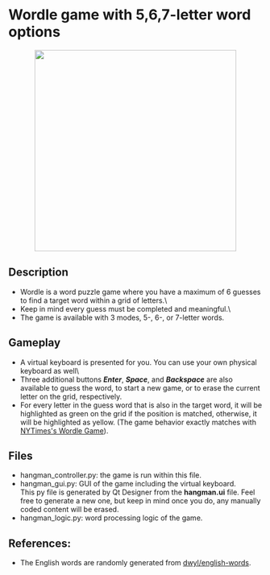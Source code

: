# Wordle game with 5,6,7-letter word options

<p align="center">
  <img src="https://github.com/khoatran94/wordle_pygame/assets/39628780/626c5b36-13f2-404d-b0e8-41c3991ae403" width="400">
</p>

## Description
* Wordle is a word puzzle game where you have a maximum of 6 guesses to find a target word within a grid of letters.\
* Keep in mind every guess must be completed and meaningful.\
* The game is available with 3 modes, 5-, 6-, or 7-letter words.


## Gameplay
* A virtual keyboard is presented for you. You can use your own physical keyboard as well\
* Three additional buttons ***Enter***, ***Space***, and ***Backspace*** are also available to guess the word, to start a new game, or to erase the current letter on the grid, respectively.
* For every letter in the guess word that is also in the target word, it will be highlighted as green on the grid if the position is matched, otherwise, it will be highlighted as yellow. (The game behavior exactly matches with [NYTimes's Wordle Game](https://www.nytimes.com/games/wordle/index.html)).


## Files
* hangman_controller.py: the game is run within this file.
* hangman_gui.py: GUI of the game including the virtual keyboard.\
  This py file is generated by Qt Designer from the **hangman.ui** file. Feel free to generate a new one, but keep in mind once you do, any manually coded content will be erased.
* hangman_logic.py: word processing logic of the game.
  
## References:
 * The English words are randomly generated from [dwyl/english-words](https://github.com/dwyl/english-words).

